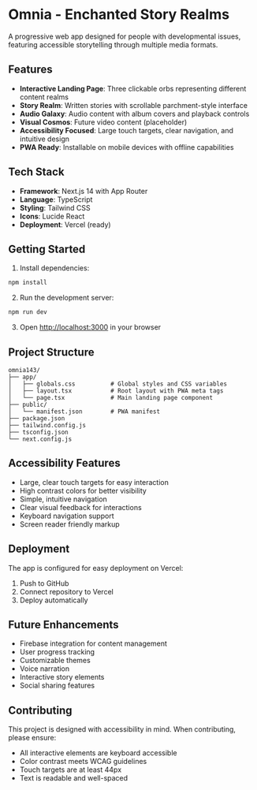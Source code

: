 # Omnia - Enchanted Story Realms

A progressive web app designed for people with developmental issues, featuring accessible storytelling through multiple media formats.

## Features

- **Interactive Landing Page**: Three clickable orbs representing different content realms
- **Story Realm**: Written stories with scrollable parchment-style interface
- **Audio Galaxy**: Audio content with album covers and playback controls
- **Visual Cosmos**: Future video content (placeholder)
- **Accessibility Focused**: Large touch targets, clear navigation, and intuitive design
- **PWA Ready**: Installable on mobile devices with offline capabilities

## Tech Stack

- **Framework**: Next.js 14 with App Router
- **Language**: TypeScript
- **Styling**: Tailwind CSS
- **Icons**: Lucide React
- **Deployment**: Vercel (ready)

## Getting Started

1. Install dependencies:
```bash
npm install
```

2. Run the development server:
```bash
npm run dev
```

3. Open [http://localhost:3000](http://localhost:3000) in your browser

## Project Structure

```
omnia143/
├── app/
│   ├── globals.css          # Global styles and CSS variables
│   ├── layout.tsx           # Root layout with PWA meta tags
│   └── page.tsx             # Main landing page component
├── public/
│   └── manifest.json        # PWA manifest
├── package.json
├── tailwind.config.js
├── tsconfig.json
└── next.config.js
```

## Accessibility Features

- Large, clear touch targets for easy interaction
- High contrast colors for better visibility
- Simple, intuitive navigation
- Clear visual feedback for interactions
- Keyboard navigation support
- Screen reader friendly markup

## Deployment

The app is configured for easy deployment on Vercel:

1. Push to GitHub
2. Connect repository to Vercel
3. Deploy automatically

## Future Enhancements

- Firebase integration for content management
- User progress tracking
- Customizable themes
- Voice narration
- Interactive story elements
- Social sharing features

## Contributing

This project is designed with accessibility in mind. When contributing, please ensure:
- All interactive elements are keyboard accessible
- Color contrast meets WCAG guidelines
- Touch targets are at least 44px
- Text is readable and well-spaced
